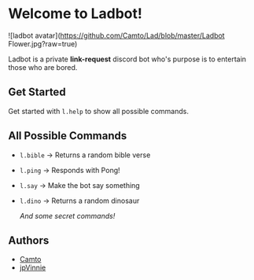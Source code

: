 # Welcome to Ladbot!

![ladbot avatar](https://github.com/Camto/Lad/blob/master/Ladbot Flower.jpg?raw=true)

Ladbot is a private **link-request** discord bot who's purpose is to entertain those who are bored.

## Get Started 

Get started with `l.help` to show all possible commands.

## All Possible Commands

* `l.bible` → Returns a random bible verse            
* `l.ping` → Responds with Pong!            
* `l.say` → Make the bot say something    
* `l.dino` → Returns a random dinosaur     

  *And some secret commands!*

## Authors

* [Camto](https://github.com/Camto)
* [jpVinnie](https://github.com/jpVinnie)
